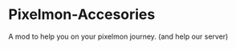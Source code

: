 Pixelmon-Accesories
===================

A mod to help you on your pixelmon journey. (and help our server)
